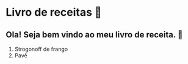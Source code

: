 
# Livro de receitas 🍝

## Ola! Seja bem vindo ao meu livro de receita. 📖

1. Strogonoff de frango
2.  Pavê
